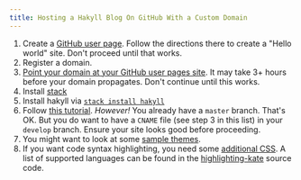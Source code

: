 ```yaml
---
title: Hosting a Hakyll Blog On GitHub With a Custom Domain
---
```


1. Create a [GitHub user page](https://pages.github.com/). Follow the
directions there to create a "Hello world" site. Don't proceed until
that works.
2. Register a domain.
3. [Point your domain at your GitHub user pages site](https://help.github.com/articles/setting-up-your-pages-site-repository/).
It may take 3+ hours before your domain propagates. Don't continue until
this works.
4. Install [stack](http://www.haskellstack.org)
5. Install hakyll via [`stack install hakyll`](https://jaspervdj.be/hakyll/tutorials/01-installation.html)
6. Follow [this tutorial](https://jaspervdj.be/hakyll/tutorials/github-pages-tutorial.html).
_However!_ You already have a `master` branch. That's OK. But you do want to
have a `CNAME` file (see step 3 in this list) in your `develop` branch. Ensure your site looks good before proceeding.
7. You might want to look at some
<a href="http://katychuang.com/hakyll-cssgarden/gallery/">sample
themes</a>.
7. If you want code syntax highlighting, you need some
<a href="https://www.jdreaver.com/posts/2014-06-22-math-programming-blog-hakyll.html">additional
CSS</a>. A list of supported languages can be found in the
<a href="https://github.com/jgm/highlighting-kate/tree/master/xml">highlighting-kate</a>
source code.
